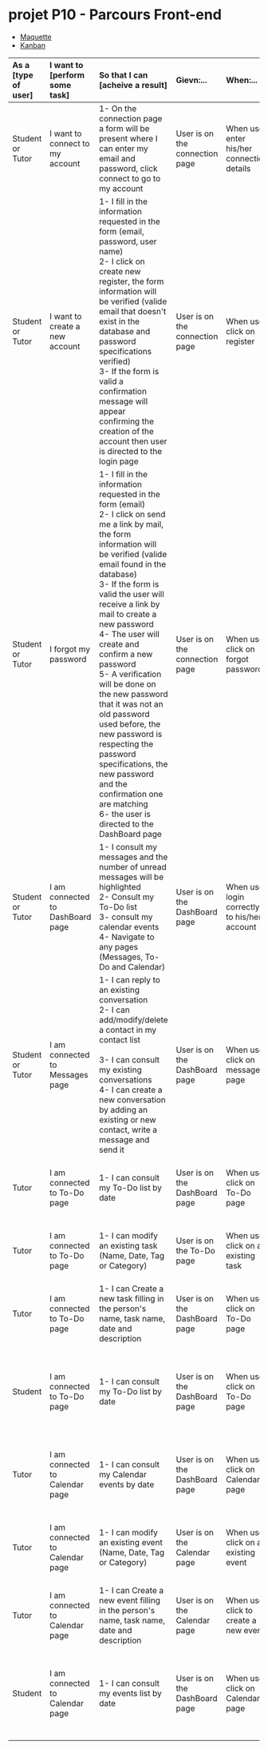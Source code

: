 # projet P10 - Parcours Front-end
- [Maquette](https://www.figma.com/file/ftu6z7iE3JfoD6Gtg8mA9z/Learn%40Home?type=design&node-id=19-119&mode=design&t=DkS1rpU5yIMqaMYd-0)
- [Kanban](https://github.com/users/Altinsk/projects/1)


|As a [type of user]|I want to [perform some task]|So that I can [acheive a result]|Gievn:...|When:...|Then:...| 
|:---|:---|:---|:---|:---|:---|
|Student or Tutor| I want to connect to my account | 1- On the connection page a form will be present where I can enter my email and password, click connect to go to my account  <br /> | User is on the connection page | When user enter his/her connection details  | User will login to his/her account |
|Student or Tutor| I want to create a new account| 1- I fill in the information requested in the form (email, password, user name)<br /> 2- I click on create new register, the form information will be verified (valide email that doesn't exist in the database and password specifications verified) <br /> 3- If the form is valid a confirmation message will appear confirming the creation of the account then user is directed to the login page| User is on the connection page | When user click on register | A form will open and user will have to fill in his/her email, password to create a new account |
|Student or Tutor| I forgot my password| 1- I fill in the information requested in the form (email)<br /> 2- I click on send me a link by mail, the form information will be verified (valide email found in the database)<br /> 3- If the form is valid the user will receive a link by mail to create a new password <br /> 4- The user will create and confirm a new password <br /> 5- A verification will be done on the new password that it was not an old password used before, the new password is respecting the password specifications, the new password and the confirmation one are matching<br /> 6- the user is directed to the DashBoard page |User is on the connection page | When user click on forgot password | User will fill in his/her email to receive a link to create a new password |
|Student or Tutor| I am connected to DashBoard page| 1- I consult my messages and the number of unread messages will be highlighted <br /> 2- Consult my To-Do list <br /> 3- consult my calendar events<br /> 4- Navigate to any pages (Messages, To-Do and Calendar)| User is on the DashBoard page | When user login correctly to his/her account | User will login to his/her account and will be able to consult his messages, Calendar events and To-Do task list|
|Student or Tutor| I am connected to Messages page| 1- I can reply to an existing conversation<br /> 2- I can add/modify/delete a contact in my contact list<br /> <br /> 3- I can consult my existing conversations <br /> 4- I can create a new conversation by adding an existing or new contact, write a message and send it| User is on the DashBoard page | When user click on messages page| User will be able to show the existing conversations, contacts, will also be able to add new contacts, write new messages |
|Tutor| I am connected to To-Do page| 1- I can consult my To-Do list by date<br /> | User is on the DashBoard page | When user click on To-Do page | User will be able to show the existing tasks, can filter them by date,tags..etc |
|Tutor| I am connected to To-Do page| 1- I can modify an existing task (Name, Date, Tag or Category)<br />  | User is on the To-Do page | When user click on an existing task | User will be able to show the existing tasks, will be able to modify tasks |
|Tutor| I am connected to To-Do page| 1- I can Create a new task filling in the person's name, task name, date and description| User is on the DashBoard page | When user click on To-Do page | User will be able to consult the existing tasks, will be able to create tasks |
|Student| I am connected to To-Do page| 1- I can consult my To-Do list by date <br />  | User is on the DashBoard page | When user click on To-Do page | User will be able to show the existing tasks, can filter them by date,tags..etc, will be able to add/delete tasks |
|Tutor| I am connected to Calendar page| 1- I can consult my Calendar events by date<br /> | User is on the DashBoard page | When user click on Calendar page | User will be able to consult the existing events, can filter them by date,tags..etc |
|Tutor| I am connected to Calendar page| 1- I can modify an existing event (Name, Date, Tag or Category)<br />  | User is on the Calendar page | When user click on an existing event | User will be able to consult the existing events, will be able to modify events |
|Tutor| I am connected to Calendar page| 1- I can Create a new event filling in the person's name, task name, date and description| User is on the Calendar page | When user click to create a new event | User will be able to create events |
|Student| I am connected to Calendar page| 1- I can consult my events list by date <br /> | User is on the DashBoard page | When user click on Calendar page | User will be able to show the existing events, can filter them by date,tags..etc, will be able to add/delete events |

